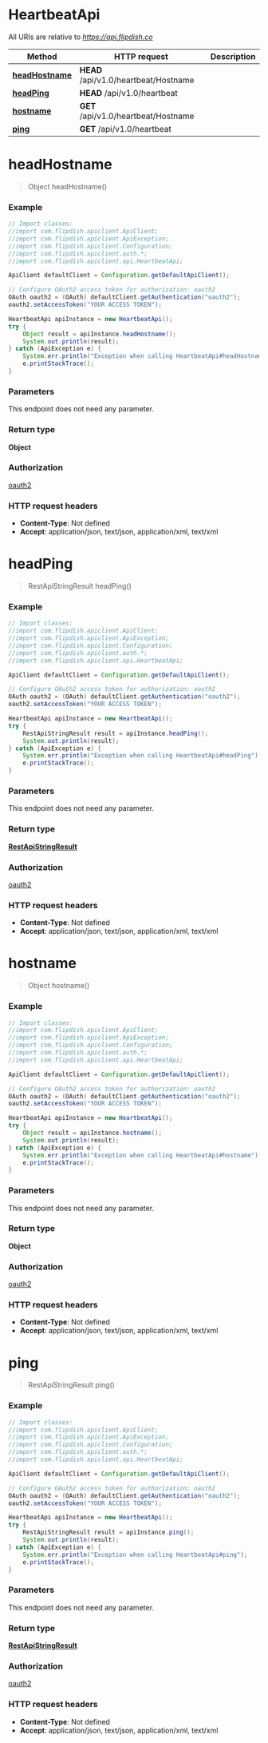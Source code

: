 # HeartbeatApi

All URIs are relative to *https://api.flipdish.co*

Method | HTTP request | Description
------------- | ------------- | -------------
[**headHostname**](HeartbeatApi.md#headHostname) | **HEAD** /api/v1.0/heartbeat/Hostname | 
[**headPing**](HeartbeatApi.md#headPing) | **HEAD** /api/v1.0/heartbeat | 
[**hostname**](HeartbeatApi.md#hostname) | **GET** /api/v1.0/heartbeat/Hostname | 
[**ping**](HeartbeatApi.md#ping) | **GET** /api/v1.0/heartbeat | 


<a name="headHostname"></a>
# **headHostname**
> Object headHostname()



### Example
```java
// Import classes:
//import com.flipdish.apiclient.ApiClient;
//import com.flipdish.apiclient.ApiException;
//import com.flipdish.apiclient.Configuration;
//import com.flipdish.apiclient.auth.*;
//import com.flipdish.apiclient.api.HeartbeatApi;

ApiClient defaultClient = Configuration.getDefaultApiClient();

// Configure OAuth2 access token for authorization: oauth2
OAuth oauth2 = (OAuth) defaultClient.getAuthentication("oauth2");
oauth2.setAccessToken("YOUR ACCESS TOKEN");

HeartbeatApi apiInstance = new HeartbeatApi();
try {
    Object result = apiInstance.headHostname();
    System.out.println(result);
} catch (ApiException e) {
    System.err.println("Exception when calling HeartbeatApi#headHostname");
    e.printStackTrace();
}
```

### Parameters
This endpoint does not need any parameter.

### Return type

**Object**

### Authorization

[oauth2](../README.md#oauth2)

### HTTP request headers

 - **Content-Type**: Not defined
 - **Accept**: application/json, text/json, application/xml, text/xml

<a name="headPing"></a>
# **headPing**
> RestApiStringResult headPing()



### Example
```java
// Import classes:
//import com.flipdish.apiclient.ApiClient;
//import com.flipdish.apiclient.ApiException;
//import com.flipdish.apiclient.Configuration;
//import com.flipdish.apiclient.auth.*;
//import com.flipdish.apiclient.api.HeartbeatApi;

ApiClient defaultClient = Configuration.getDefaultApiClient();

// Configure OAuth2 access token for authorization: oauth2
OAuth oauth2 = (OAuth) defaultClient.getAuthentication("oauth2");
oauth2.setAccessToken("YOUR ACCESS TOKEN");

HeartbeatApi apiInstance = new HeartbeatApi();
try {
    RestApiStringResult result = apiInstance.headPing();
    System.out.println(result);
} catch (ApiException e) {
    System.err.println("Exception when calling HeartbeatApi#headPing");
    e.printStackTrace();
}
```

### Parameters
This endpoint does not need any parameter.

### Return type

[**RestApiStringResult**](RestApiStringResult.md)

### Authorization

[oauth2](../README.md#oauth2)

### HTTP request headers

 - **Content-Type**: Not defined
 - **Accept**: application/json, text/json, application/xml, text/xml

<a name="hostname"></a>
# **hostname**
> Object hostname()



### Example
```java
// Import classes:
//import com.flipdish.apiclient.ApiClient;
//import com.flipdish.apiclient.ApiException;
//import com.flipdish.apiclient.Configuration;
//import com.flipdish.apiclient.auth.*;
//import com.flipdish.apiclient.api.HeartbeatApi;

ApiClient defaultClient = Configuration.getDefaultApiClient();

// Configure OAuth2 access token for authorization: oauth2
OAuth oauth2 = (OAuth) defaultClient.getAuthentication("oauth2");
oauth2.setAccessToken("YOUR ACCESS TOKEN");

HeartbeatApi apiInstance = new HeartbeatApi();
try {
    Object result = apiInstance.hostname();
    System.out.println(result);
} catch (ApiException e) {
    System.err.println("Exception when calling HeartbeatApi#hostname");
    e.printStackTrace();
}
```

### Parameters
This endpoint does not need any parameter.

### Return type

**Object**

### Authorization

[oauth2](../README.md#oauth2)

### HTTP request headers

 - **Content-Type**: Not defined
 - **Accept**: application/json, text/json, application/xml, text/xml

<a name="ping"></a>
# **ping**
> RestApiStringResult ping()



### Example
```java
// Import classes:
//import com.flipdish.apiclient.ApiClient;
//import com.flipdish.apiclient.ApiException;
//import com.flipdish.apiclient.Configuration;
//import com.flipdish.apiclient.auth.*;
//import com.flipdish.apiclient.api.HeartbeatApi;

ApiClient defaultClient = Configuration.getDefaultApiClient();

// Configure OAuth2 access token for authorization: oauth2
OAuth oauth2 = (OAuth) defaultClient.getAuthentication("oauth2");
oauth2.setAccessToken("YOUR ACCESS TOKEN");

HeartbeatApi apiInstance = new HeartbeatApi();
try {
    RestApiStringResult result = apiInstance.ping();
    System.out.println(result);
} catch (ApiException e) {
    System.err.println("Exception when calling HeartbeatApi#ping");
    e.printStackTrace();
}
```

### Parameters
This endpoint does not need any parameter.

### Return type

[**RestApiStringResult**](RestApiStringResult.md)

### Authorization

[oauth2](../README.md#oauth2)

### HTTP request headers

 - **Content-Type**: Not defined
 - **Accept**: application/json, text/json, application/xml, text/xml

